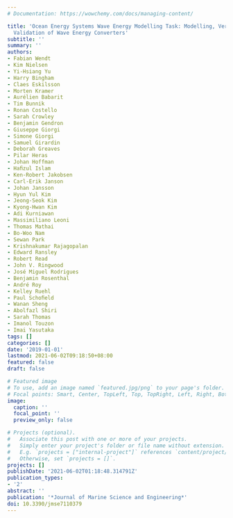 ```yaml
---
# Documentation: https://wowchemy.com/docs/managing-content/

title: 'Ocean Energy Systems Wave Energy Modelling Task: Modelling, Verification and
  Validation of Wave Energy Converters'
subtitle: ''
summary: ''
authors:
- Fabian Wendt
- Kim Nielsen
- Yi-Hsiang Yu
- Harry Bingham
- Claes Eskilsson
- Morten Kramer
- Aurélien Babarit
- Tim Bunnik
- Ronan Costello
- Sarah Crowley
- Benjamin Gendron
- Giuseppe Giorgi
- Simone Giorgi
- Samuel Girardin
- Deborah Greaves
- Pilar Heras
- Johan Hoffman
- Haﬁzul Islam
- Ken-Robert Jakobsen
- Carl-Erik Janson
- Johan Jansson
- Hyun Yul Kim
- Jeong-Seok Kim
- Kyong-Hwan Kim
- Adi Kurniawan
- Massimiliano Leoni
- Thomas Mathai
- Bo-Woo Nam
- Sewan Park
- Krishnakumar Rajagopalan
- Edward Ransley
- Robert Read
- John V. Ringwood
- José Miguel Rodrigues
- Benjamin Rosenthal
- André Roy
- Kelley Ruehl
- Paul Schoﬁeld
- Wanan Sheng
- Abolfazl Shiri
- Sarah Thomas
- Imanol Touzon
- Imai Yasutaka
tags: []
categories: []
date: '2019-01-01'
lastmod: 2021-06-02T09:18:50+08:00
featured: false
draft: false

# Featured image
# To use, add an image named `featured.jpg/png` to your page's folder.
# Focal points: Smart, Center, TopLeft, Top, TopRight, Left, Right, BottomLeft, Bottom, BottomRight.
image:
  caption: ''
  focal_point: ''
  preview_only: false

# Projects (optional).
#   Associate this post with one or more of your projects.
#   Simply enter your project's folder or file name without extension.
#   E.g. `projects = ["internal-project"]` references `content/project/deep-learning/index.md`.
#   Otherwise, set `projects = []`.
projects: []
publishDate: '2021-06-02T01:18:48.314791Z'
publication_types:
- '2'
abstract: ''
publication: '*Journal of Marine Science and Engineering*'
doi: 10.3390/jmse7110379
---
```

